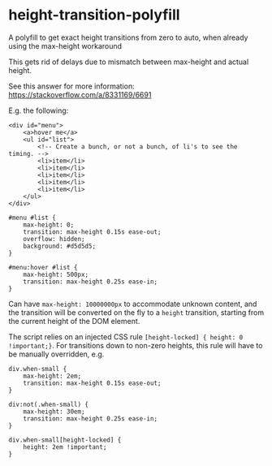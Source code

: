 # height-transition-polyfill
A polyfill to get exact height transitions from zero to auto, when already using the max-height workaround

This gets rid of delays due to mismatch between max-height and actual height.

See this answer for more information: https://stackoverflow.com/a/8331169/6691

E.g. the following:

    <div id="menu">
        <a>hover me</a>
        <ul id="list">
            <!-- Create a bunch, or not a bunch, of li's to see the timing. -->
            <li>item</li>
            <li>item</li>
            <li>item</li>
            <li>item</li>
            <li>item</li>
        </ul>
    </div>

    #menu #list {
        max-height: 0;
        transition: max-height 0.15s ease-out;
        overflow: hidden;
        background: #d5d5d5;
    }

    #menu:hover #list {
        max-height: 500px;
        transition: max-height 0.25s ease-in;
    }

Can have `max-height: 10000000px` to accommodate unknown content, and the transition will be converted on the fly to a `height` transition, starting from the current height of the DOM element.

The script relies on an injected CSS rule `[height-locked] { height: 0 !important;}`.  For transitions down to non-zero heights, this rule will have to be manually overridden, e.g.

    div.when-small {
        max-height: 2em;
        transition: max-height 0.15s ease-out;
    }

    div:not(.when-small) {
        max-height: 30em;
        transition: max-height 0.25s ease-in;
    }

    div.when-small[height-locked] {
        height: 2em !important;
    }